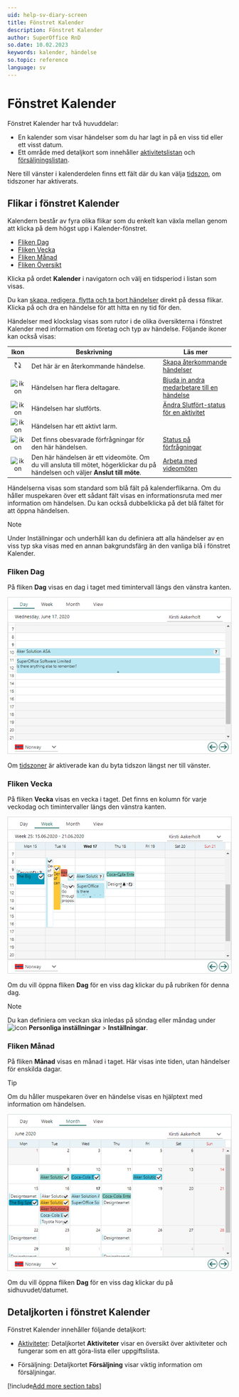 ```yaml
---
uid: help-sv-diary-screen
title: Fönstret Kalender
description: Fönstret Kalender
author: SuperOffice RnD
so.date: 10.02.2023
keywords: kalender, händelse
so.topic: reference
language: sv
---
```


# Fönstret Kalender

Fönstret Kalender har två huvuddelar:

* En kalender som visar händelser som du har lagt in på en viss tid eller ett visst datum.
* Ett område med detaljkort som innehåller [aktivitetslistan][6] och [försäljningslistan][7].

Nere till vänster i kalenderdelen finns ett fält där du kan välja [tidszon][12], om tidszoner har aktiverats.

## Flikar i fönstret Kalender

Kalendern består av fyra olika flikar som du enkelt kan växla mellan genom att klicka på dem högst upp i Kalender-fönstret.

* [Fliken Dag](#day)
* [Fliken Vecka](#week)
* [Fliken Månad](#month)
* [Fliken Översikt][5]

Klicka på ordet **Kalender** i navigatorn och välj en tidsperiod i listan som visas.

Du kan [skapa, redigera, flytta och ta bort händelser][13] direkt på dessa flikar. Klicka på och dra en händelse för att hitta en ny tid för den.

Händelser med klockslag visas som rutor i de olika översikterna i fönstret Kalender med information om företag och typ av händelse. Följande ikoner kan också visas:

| Ikon | Beskrivning | Läs mer |
|:-:|---|---|
| ![ikon][img1] | Det här är en återkommande händelse. | [Skapa återkommande händelser][11] |
| ![ikon][img2] | Händelsen har flera deltagare. | [Bjuda in andra medarbetare till en händelse][12] |
| ![ikon][img3] | Händelsen har slutförts. | [Ändra Slutfört-status för en aktivitet][8] |
| ![ikon][img4] | Händelsen har ett aktivt larm. | |
| ![ikon][img5] | Det finns obesvarade förfrågningar för den här händelsen. | [Status på förfrågningar][9] |
| ![ikon][img6] | Den här händelsen är ett videomöte. Om du vill ansluta till mötet, högerklickar du på händelsen och väljer **Anslut till möte**. | [Arbeta med videomöten][10] |

Händelserna visas som standard som blå fält på kalenderflikarna. Om du håller muspekaren över ett sådant fält visas en informationsruta med mer information om händelsen. Du kan också dubbelklicka på det blå fältet för att öppna händelsen.

> [!NOTE]
> Under Inställningar och underhåll kan du definiera att alla händelser av en viss typ ska visas med en annan bakgrundsfärg än den vanliga blå i fönstret Kalender.

### <a id="day" />Fliken Dag

På fliken **Dag** visas en dag i taget med timintervall längs den vänstra kanten.

![Fönstret Kalender, fliken Dag -screenshot][img11]

Om [tidszoner][14] är aktiverade kan du byta tidszon längst ner till vänster.

### <a id="week" />Fliken Vecka

På fliken **Vecka** visas en vecka i taget. Det finns en kolumn för varje veckodag och timintervaller längs den vänstra kanten.

![Fönstret Kalender, fliken Vecka -screenshot][img12]

Om du vill öppna fliken **Dag** för en viss dag klickar du på rubriken för denna dag.

> [!NOTE]
> Du kan definiera om veckan ska inledas på söndag eller måndag under ![icon][img7] **Personliga inställningar** > **Inställningar**.

### <a id="month" />Fliken Månad

På fliken **Månad** visas en månad i taget. Här visas inte tiden, utan händelser för enskilda dagar.

> [!TIP]
> Om du håller muspekaren över en händelse visas en hjälptext med information om händelsen.

![Fönstret Kalender, fliken Månad -screenshot][img13]

Om du vill öppna fliken **Dag** för en viss dag klickar du på sidhuvudet/datumet.

## Detaljkorten i fönstret Kalender

Fönstret Kalender innehåller följande detaljkort:

* [Aktiviteter][6]: Detaljkortet **Aktiviteter** visar en översikt över aktiviteter och fungerar som en att göra-lista eller uppgiftslista.

* Försäljning: Detaljkortet **Försäljning** visar viktig information om försäljningar.

[!include[Add more section tabs](../../../learn/includes/more-tab.md)]

<!-- Referenced links -->
[5]: view.md
[6]: activities-tab.md
[7]: sales-tab.md
[8]: ../change-completed-status.md
[9]: ../invitation/index.md#status
[10]: ../video-meetings.md
[11]: ../recurrence/create.md
[12]: ../invitation/index.md
[13]: ../index.md
[14]: ../../../globalization-and-localization/learn/time-zones.md

<!-- Referenced images -->
[img7]: ../../../../media/icons/personal-settings-small.png
[img1]: ../../../../media/icons/recurring-booking-assignment.png
[img2]: ../../../../../common/icons/diary-participants.png
[img3]: ../../../../../common/icons/diary-complete.png
[img4]: ../../../../../common/icons/diary-alarm.png
[img5]: ../../../../../common/icons/diary-tentative.png
[img6]: ../../../../../common/icons/diary-videocall.png
[img11]: ../../../../media/loc/en/diary/day-plan.png
[img12]: ../../../../media/loc/en/diary/week-plan.png
[img13]: ../../../../media/loc/en/diary/month-plan.png
